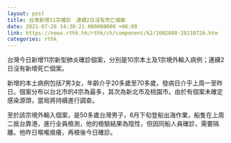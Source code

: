 ```yaml
---
layout: post
title: 台灣新增11宗確診　連續2日沒有死亡個案
date: 2021-07-26 14:30:21.000000000 +08:00
link: https://news.rthk.hk/rthk/ch/component/k2/1602608-20210726.htm
categories: rthk
---
```


台灣今日新增11宗新型肺炎確診個案，分別是10宗本土及1宗境外輸入病例；連續2日沒有新增死亡個案。

新增的本土病例包括7男3女，年齡介乎20多歲至70多歲，發病日介乎上周一至昨日。個案分布以台北市的4宗為最多，其次為新北市及桃園市。由於有個案未確定感染源頭，當局將持續進行調查。

至於該宗境外輸入個案，是50多歲台灣男子，6月下旬登船出海作業，船隻在上周二抵台靠港，進行全員檢測，他的檢驗結果為陰性，但因同船人員確診，需要隔離。他昨日喉嚨痕癢，再檢後今日確診。
